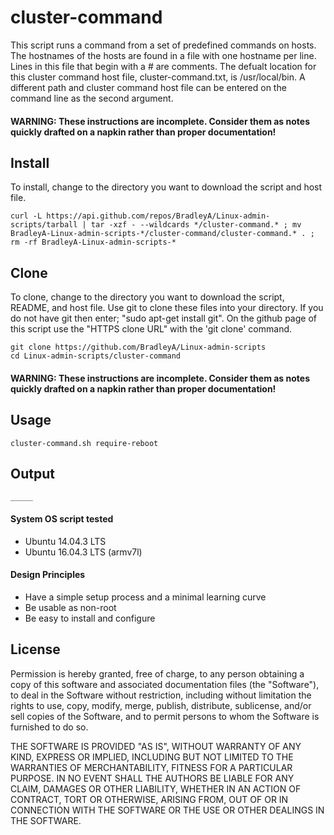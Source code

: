 # cluster-command

This script runs a command from a set of predefined commands on hosts.  The hostnames of the hosts are found in a file with one hostname per line.  Lines in this file that begin with a # are comments.  The defualt location for this cluster command host file, cluster-command.txt, is /usr/local/bin.  A different path and cluster command host file can be entered on the command line as the second argument.

#### WARNING: These instructions are incomplete. Consider them as notes quickly drafted on a napkin rather than proper documentation!

## Install

To install, change to the directory you want to download the script and host file.

    curl -L https://api.github.com/repos/BradleyA/Linux-admin-scripts/tarball | tar -xzf - --wildcards */cluster-command.* ; mv BradleyA-Linux-admin-scripts-*/cluster-command/cluster-command.* . ; rm -rf BradleyA-Linux-admin-scripts-*

## Clone

To clone, change to the directory you want to download the script, README, and host file. Use git to clone these files into your directory. If you do not have git then enter; "sudo apt-get install git". On the github page of this script use the "HTTPS clone URL" with the 'git clone' command.

    git clone https://github.com/BradleyA/Linux-admin-scripts
    cd Linux-admin-scripts/cluster-command

#### WARNING: These instructions are incomplete. Consider them as notes quickly drafted on a napkin rather than proper documentation!

## Usage
    cluster-command.sh require-reboot

## Output
    _____

#### System OS script tested
 * Ubuntu 14.04.3 LTS
 * Ubuntu 16.04.3 LTS (armv7l)

#### Design Principles
 * Have a simple setup process and a minimal learning curve
 * Be usable as non-root
 * Be easy to install and configure

## License

Permission is hereby granted, free of charge, to any person obtaining a copy of this software and associated documentation files (the "Software"), to deal in the Software without restriction, including without limitation the rights to use, copy, modify, merge, publish, distribute, sublicense, and/or sell copies of the Software, and to permit persons to whom the Software is furnished to do so.

THE SOFTWARE IS PROVIDED "AS IS", WITHOUT WARRANTY OF ANY KIND, EXPRESS OR IMPLIED, INCLUDING BUT NOT LIMITED TO THE WARRANTIES OF MERCHANTABILITY, FITNESS FOR A PARTICULAR PURPOSE. IN NO EVENT SHALL THE AUTHORS BE LIABLE FOR ANY CLAIM, DAMAGES OR OTHER LIABILITY, WHETHER IN AN ACTION OF CONTRACT, TORT OR OTHERWISE, ARISING FROM, OUT OF OR IN CONNECTION WITH THE SOFTWARE OR THE USE OR OTHER DEALINGS IN THE SOFTWARE.

